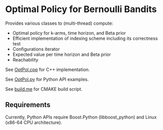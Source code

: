 # **Optimal Policy for Bernoulli Bandits**
Provides various classes to (multi-thread) compute: 
* Optimal policy for k-arms, time horizon, and Beta prior
* Efficient implementation of indexing scheme including its correctness test
* Configurations iterator
* Expected value per time horizon and Beta prior
* Reachability 

See [OptPol.cpp](OptPol.cpp) for C++ implementation.

See [OptPol.py](OptPol.py) for Python API examples.

See [build.me](build.me) for CMAKE build script.

## **Requirements**
Currently, Python APIs require Boost.Python (libboost_python) and Linux (x86-64 CPU architecture).